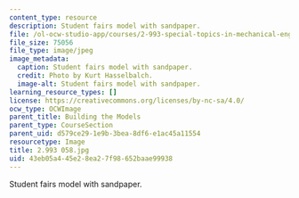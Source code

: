 ```yaml
---
content_type: resource
description: Student fairs model with sandpaper.
file: /ol-ocw-studio-app/courses/2-993-special-topics-in-mechanical-engineering-the-art-and-science-of-boat-design-january-iap-2007/43eb05a445e28ea27f98652baae99938_2993058.jpg
file_size: 75056
file_type: image/jpeg
image_metadata:
  caption: Student fairs model with sandpaper.
  credit: Photo by Kurt Hasselbalch.
  image-alt: Student fairs model with sandpaper.
learning_resource_types: []
license: https://creativecommons.org/licenses/by-nc-sa/4.0/
ocw_type: OCWImage
parent_title: Building the Models
parent_type: CourseSection
parent_uid: d579ce29-1e9b-3bea-8df6-e1ac45a11554
resourcetype: Image
title: 2.993 058.jpg
uid: 43eb05a4-45e2-8ea2-7f98-652baae99938
---
```

Student fairs model with sandpaper.